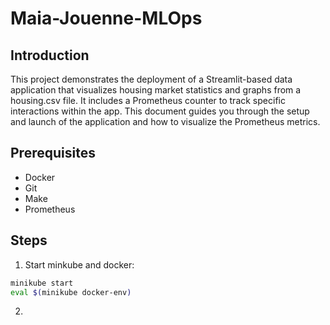 # Maia-Jouenne-MLOps
## Introduction

This project demonstrates the deployment of a Streamlit-based data application that visualizes housing market statistics and graphs from a housing.csv file. It includes a Prometheus counter to track specific interactions within the app. This document guides you through the setup and launch of the application and how to visualize the Prometheus metrics.

## Prerequisites
  - Docker
  - Git
  - Make
  - Prometheus

## Steps
1. Start minkube and docker:
```bash
minikube start
eval $(minikube docker-env)
```
2. 

